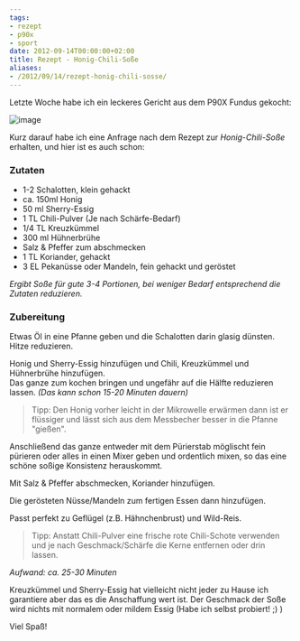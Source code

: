 ```yaml
---
tags:
- rezept
- p90x
- sport
date: 2012-09-14T00:00:00+02:00
title: Rezept - Honig-Chili-Soße
aliases:
- /2012/09/14/rezept-honig-chili-sosse/
---
```


Letzte Woche habe ich ein leckeres Gericht aus dem P90X Fundus gekocht:

![image](http://f.cl.ly/items/3k092T1z3L24281P2I0Z/Honig-Chili-Sosse.png)

Kurz darauf habe ich eine Anfrage nach dem Rezept zur _Honig-Chili-Soße_ erhalten, und hier ist es auch schon:

### Zutaten
- 1-2 Schalotten, klein gehackt
- ca. 150ml Honig
- 50 ml Sherry-Essig
- 1 TL Chili-Pulver (Je nach Schärfe-Bedarf)
- 1/4 TL Kreuzkümmel
- 300 ml Hühnerbrühe
- Salz & Pfeffer zum abschmecken
- 1 TL Koriander, gehackt
- 3 EL Pekanüsse oder Mandeln, fein gehackt und geröstet

_Ergibt Soße für gute 3-4 Portionen, bei weniger Bedarf entsprechend die Zutaten reduzieren._

### Zubereitung
Etwas Öl in eine Pfanne geben und die Schalotten darin glasig dünsten. Hitze reduzieren.

Honig und Sherry-Essig hinzufügen und Chili, Kreuzkümmel und Hühnerbrühe hinzufügen.   
Das ganze zum kochen bringen und ungefähr auf die Hälfte reduzieren lassen. _(Das kann schon 15-20 Minuten dauern)_

> Tipp: Den Honig vorher leicht in der Mikrowelle erwärmen dann ist er flüssiger und lässt sich aus dem Messbecher besser in die Pfanne "gießen".

Anschließend das ganze entweder mit dem Pürierstab möglischt fein pürieren oder alles in einen Mixer geben und ordentlich mixen, so das eine schöne soßige Konsistenz herauskommt.

Mit Salz & Pfeffer abschmecken, Koriander hinzufügen.

Die gerösteten Nüsse/Mandeln zum fertigen Essen dann hinzufügen.

Passt perfekt zu Geflügel (z.B. Hähnchenbrust) und Wild-Reis.

> Tipp: Anstatt Chili-Pulver eine frische rote Chili-Schote verwenden und je nach Geschmack/Schärfe die Kerne entfernen oder drin lassen.

_Aufwand: ca. 25-30 Minuten_

Kreuzkümmel und Sherry-Essig hat vielleicht nicht jeder zu Hause ich garantiere aber das es die Anschaffung wert ist. Der Geschmack der Soße wird nichts mit normalem oder mildem Essig (Habe ich selbst probiert! ;) )

Viel Spaß!
